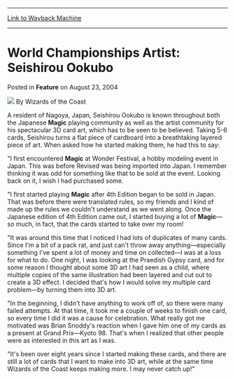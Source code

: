 
---
[Link to Wayback Machine](https://web.archive.org/web/20211021175504/https://magic.wizards.com/en/articles/archive/feature/world-championships-artist-seishirou-ookubo-2004-08-23)

[_metadata_:wayback_url]:- "https://magic.wizards.com/en/articles/archive/feature/world-championships-artist-seishirou-ookubo-2004-08-23"
[_metadata_:wayback_raw_url]:- "https://web.archive.org/web/20211021175504id_/https://magic.wizards.com/en/articles/archive/feature/world-championships-artist-seishirou-ookubo-2004-08-23"
[_metadata_:wayback_capture_timestamp]:- "2021-10-21 17:55:04+00:00"
[_metadata_:description]:- "A resident of Nagoya, Japan, Seishirou Ookubo is known throughout both the Japanese Magic playing community as well as the artist community for his spectacular 3D card art, which has to be seen to be believed. Taking 5-6 cards, Seishirou turns a flat piece of cardboard into a breathtaking layered piece of art. When asked how he started making them, he had this to say:`I first"
[_metadata_:generator]:- "Drupal 7 (http://drupal.org)"
[_metadata_:publish_date]:- "2004-08-23"
---


World Championships Artist: Seishirou Ookubo
============================================



 Posted in **Feature**
 on August 23, 2004 






![](https://media.magic.wizards.com/styles/auth_small/public/images/person/wizards_author.jpg)
By Wizards of the Coast











A resident of Nagoya, Japan, Seishirou Ookubo is known throughout both the Japanese **Magic** playing community as well as the artist community for his spectacular 3D card art, which has to be seen to be believed. Taking 5-6 cards, Seishirou turns a flat piece of cardboard into a breathtaking layered piece of art. When asked how he started making them, he had this to say:

"I first encountered **Magic** at Wonder Festival, a hobby modeling event in Japan. This was before Revised was being imported into Japan. I remember thinking it was odd for something like that to be sold at the event. Looking back on it, I wish I had purchased some.

"I first started playing **Magic** after 4th Edition began to be sold in Japan. That was before there were translated rules, so my friends and I kind of made up the rules we couldn't understand as we went along. Once the Japanese edition of 4th Edition came out, I started buying a lot of **Magic**—so much, in fact, that the cards started to take over my room!

"It was around this time that I noticed I had lots of duplicates of many cards. Since I'm a bit of a pack rat, and just can't throw away anything—especially something I've spent a lot of money and time on collected—I was at a loss for what to do. One night, I was looking at the Praedish Gypsy card, and for some reason I thought about some 3D art I had seen as a child, where multiple copies of the same illustration had been layered and cut out to create a 3D effect. I decided that's how I would solve my multiple card problem—by turning them into 3D art.

"In the beginning, I didn't have anything to work off of, so there were many failed attempts. At that time, it took me a couple of weeks to finish one card, so every time I did it was a cause for celebration. What really got me motivated was Brian Snoddy's reaction when I gave him one of my cards as a present at Grand Prix—Kyoto 98. That's when I realized that other people were as interested in this art as I was.

"It's been over eight years since I started making these cards, and there are still a lot of cards that I want to make into 3D art, while at the same time Wizards of the Coast keeps making more. I may never catch up!"







